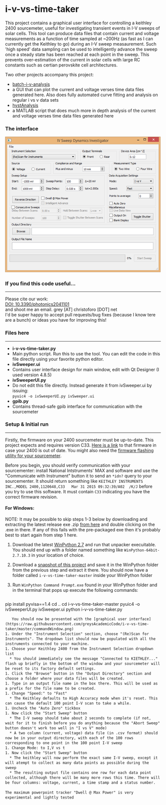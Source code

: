 i-v-vs-time-taker
=================

This project contains a graphical user interface for controlling a keithley 2400 sourcemeter, useful for investigating transient events in I-V sweeps of solar cells. This tool can produce data files that contain current and voltage measurements as a function of time sampled at ~200Hz (as fast as I can currently get the Keithley to go) during an I-V sweep measaurement. Such 'high speed' data sampling can be used to intelligently advance the sweep once a steady state has been reached at each point in the sweep. This prevents over-estimation of the current in solar cells with large RC constants such as certian perovskite cell architectures.

Two other projects accompany this project:
- [batch-i-v-analysis](https://github.com/greysAcademicCode/batch-iv-analysis)
 - a GUI that can plot the current and voltage verses time data files generated here. Also does fully automated curve fitting and analysis on regular i vs v data sets
- [hystAnalysis](https://github.com/greysAcademicCode/hystAnalysis)
 - a MATLAB script that does much more in depth analysis of the current and voltage verses time data files generated here

### The interface
![interface](https://raw.githubusercontent.com/greysAcademicCode/i-v-vs-time-taker/master/commandWindow.png)

### If you find this code useful...
---
Please cite our work:  
[DOI: 10.3390/photonics2041101](http://www.mdpi.com/2304-6732/2/4/1101/htm)  
and shoot me an email. grey [AT] christoforo [DOT] net  
I'd be super happy to accept pull requests/bug fixes (because I know tere are a bunch) or ideas you have for improving this!

### Files here
---
- **i-v-vs-time-taker.py**
 - Main python script. Run this to use the tool. You can edit the code in this file directly using your favorite python editor.
- **ivSweeper.ui**
 - Contains user interface design for main window, edit with Qt Designer (I used version 4.8.5)
- **ivSweeperUI.py**
 - Do not edit this file directly. Instead generate it from ivSweeper.ui by issuing:  
`pyuic4 -o ivSweeperUI.py ivSweeper.ui`
- **gpib.py**
 - Contains thread-safe gpib interface for communication with the sourcemeter

###  Setup & Initial run
---
Firstly, the firmware on your 2400 sourcemeter must be up-to-date. This project expects and requires version C33. [Here is a link](http://www.tek.com/source-measure-units/2400-software/2400-series-firmware-revision-c33) to that firmware in case your 2400 is out of date. You might also need the [firmware flashing utility for your sourcemeter](http://www.tek.com/software/FLASH-WIZARD/C12). 

Before you begin, you should verify communication with your sourcementer: install National Intstruments' MAX and software and use the "Communicate with Instrument" button it to send an `*idn?` query to your sourcementer. It should return something like `KEITHLEY INSTRUMENTS INC.,MODEL 2400,1120648,C33   Mar 31 2015 09:32:39/A02  /K/J` before you try to use this software. It must contain `C33` indicating you have the correct firmware revision.

#### For Windows:  
NOTE: It may be possible to skip steps 1-3 below by downloading and extracting the latest release exe .zip [from here](https://github.com/greysAcademicCode/i-v-vs-time-taker/releases/latest) and double clicking on the .exe in there. If any of this fails with the pre-packaged exe then it's probably best to start again from step 1 here.

1. Download the latest [WinPython 2.7](http://winpython.github.io/#releases) and run that unpacker execuitable. You should end up with a folder named something like `WinPython-64bit-2.7.10.3` in your location of choice. 
1. Download a [snapshot of this project](https://github.com/greysAcademicCode/i-v-vs-time-taker/archive/master.zip) and save it in the WinPython folder from the previous step and extract it there. You should now have a folder called `i-v-vs-time-taker-master` inside your WinPython folder  
1. Run `WinPython Command Prompt.exe` found in your WinPython folder and in the terminal that pops up execute the following commands: 


   ```bash
pip install pyvisa==1.4
cd ..
cd i-v-vs-time-taker-master
pyuic4 -o ivSweeperUI.py ivSweeper.ui
python i-v-vs-time-taker.py
```
   You should now be presented with the [graphical user interface](https://raw.githubusercontent.com/greysAcademicCode/i-v-vs-time-taker/master/commandWindow.png)
1. Under the "Instrument Selection" section, choose "(Re)Scan for Instruments". The dropdown list should now be populated with all the instruments connected to your machine.
1. Choose your Keithley 2400 from the Instrument Selection dropdown list
  * You should immediately see the message "Connected to KIETHLEY..." flash up briefly in the bottom of the window and your sourcemeter will be reset to its factory default settings.
1. Click the "Browse" button in the "Output Directory" section and choose a folder where your data files will be created.
1. Type in an output file name in the box there. This will be used as a prefix for the file name to be created.
1. Change "Speed:" to "Fast"
  * The Keithley defaults to High Accuracy mode when it's reset. This can cause the default 100 point I-V scan to take a while.
1. Uncheck the "Auto Zero" tickbox
1. Now click the "Start Sweep" button
  * The I-V sweep should take about 2 seconds to complete (if not, wait for it to finish before you do anything because the "Abort Sweep" button doesn't work too well in "I vs V" mode)
  * A two column (current, voltage) data file (in .csv format) should now be in your output directory, with each of the 100 rows corresponding to one point in the 100 point I-V sweep
1. Change Mode: to I,V vs t
1. Now click the "Start Sweep" button
  * The keithley will now perform the exact same I-V sweep, except it will atempt to collect as many data points as possible during the sweep
  * The resulting output file contains one row for each data point collected, although there will be many more rows this time. There will be four columns: voltage, current, a time stamp and a status number.

The maximum powerpoint tracker "Dwell @ Max Power" is very experimental and lightly tested

